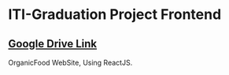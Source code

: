 # ITI-Graduation Project Frontend
## [Google Drive Link](https://drive.google.com/drive/folders/15rtwEEp5dW64PIdX9Uq75eJ6SYfc3COK)

OrganicFood WebSite, Using ReactJS.
